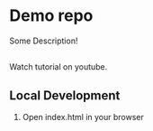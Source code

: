 # Demo repo

Some Description!

##

Watch tutorial on youtube.

## Local Development

1. Open index.html in your browser  